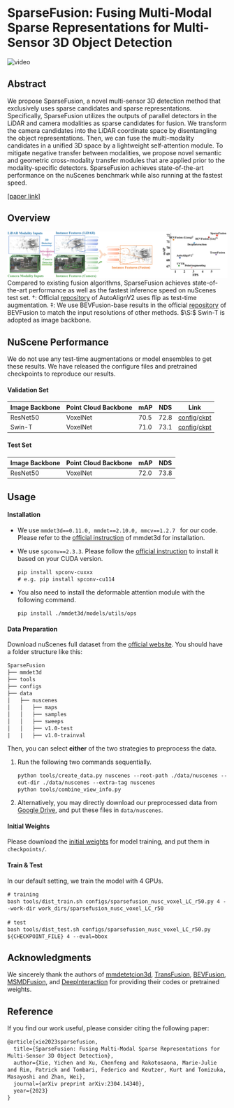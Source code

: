 # SparseFusion: Fusing Multi-Modal Sparse Representations for Multi-Sensor 3D Object Detection
![video](video.gif)

## Abstract
We propose SparseFusion, a novel multi-sensor 3D detection method that exclusively uses sparse candidates and sparse representations. Specifically, SparseFusion utilizes the outputs of parallel detectors in the LiDAR and camera modalities as sparse candidates for fusion. We transform the camera candidates into the LiDAR coordinate space by disentangling the object representations. Then, we can fuse the multi-modality candidates in a unified 3D space by a lightweight self-attention module. To mitigate negative transfer between modalities, we propose novel semantic and geometric cross-modality transfer modules that are applied prior to the modality-specific detectors. SparseFusion achieves state-of-the-art performance on the nuScenes benchmark while also running at the fastest speed.

[[paper link]](https://arxiv.org/abs/2304.14340)


## Overview
![teaser](teaser.png)
Compared to existing fusion algorithms, SparseFusion achieves state-of-the-art performance as well as the fastest inference speed on nuScenes test set. †: Official [repository](https://github.com/zehuichen123/AutoAlignV2) of AutoAlignV2 uses flip as test-time augmentation. ‡: We use BEVFusion-base results in the official [repository](https://github.com/mit-han-lab/bevfusion) of BEVFusion to match the input resolutions of other methods. $\S:$ Swin-T is adopted as image backbone.
## NuScene Performance
We do not use any test-time augmentations or model ensembles to get these results. We have released the configure files and pretrained checkpoints to reproduce our results.
#### Validation Set

| Image Backbone | Point Cloud Backbone | mAP | NDS | Link |
| --------- | ------ | ------ | --------- | --------- |
| ResNet50  | VoxelNet             | 70.5 | 72.8 | [config](configs/sparsefusion_nusc_voxel_LC_r50.py)/[ckpt](https://drive.google.com/file/d/1NZIrg7s-VwxkwuPHTTWSQQO7T7IILBGC/view?usp=share_link) |
| Swin-T  | VoxelNet             | 71.0 | 73.1 | [config](configs/sparsefusion_nusc_voxel_LC_SwinT.py)/[ckpt](https://drive.google.com/file/d/1dAhOKtbLd1e3I5jwk_3E1gzbl61P24qy/view?usp=share_link) |

#### Test Set

| Image Backbone | Point Cloud Backbone | mAP  | NDS |
| --------- | ------ | ------ | --------- |
| ResNet50  | VoxelNet             | 72.0 | 73.8 |

## Usage 

#### Installation

+ We use `mmdet3d==0.11.0, mmdet==2.10.0, mmcv==1.2.7 ` for our code. Please refer to the [official instruction](https://mmdetection3d.readthedocs.io/en/v0.11.0/getting_started.html#install-mmdetection3d) of mmdet3d for installation. 

+ We use `spconv==2.3.3`. Please follow the [official instruction](https://github.com/traveller59/spconv) to install it based on your CUDA version.

  ```
  pip install spconv-cuxxx 
  # e.g. pip install spconv-cu114	
  ```

+ You also need to install the deformable attention module with the following command.

  ```
  pip install ./mmdet3d/models/utils/ops
  ```

#### Data Preparation

Download nuScenes full dataset from the [official website](https://www.nuscenes.org/download). You should have a folder structure like this:

```
SparseFusion
├── mmdet3d
├── tools
├── configs
├── data
│   ├── nuscenes
│   │   ├── maps
│   │   ├── samples
│   │   ├── sweeps
│   │   ├── v1.0-test
|   |   ├── v1.0-trainval
```

Then, you can select  **either** of the two strategies to preprocess the data.

1. Run the following two commands sequentially. 

   ```
   python tools/create_data.py nuscenes --root-path ./data/nuscenes --out-dir ./data/nuscenes --extra-tag nuscenes
   python tools/combine_view_info.py
   ```

2. Alternatively, you may directly download our preprocessed data from [Google Drive](https://drive.google.com/drive/folders/1L5lvLsNWBA0vfTlNSMa4OXXBLoZgJbg4?usp=share_link), and put these files in `data/nuscenes`.

#### Initial Weights

Please download the [initial weights](https://drive.google.com/drive/folders/1wmYBi3PBprdcegF843AU-22q2OwDgoZk?usp=share_link) for model training, and put them in `checkpoints/`.

#### Train & Test

In our default setting, we train the model with 4 GPUs.

```
# training
bash tools/dist_train.sh configs/sparsefusion_nusc_voxel_LC_r50.py 4 --work-dir work_dirs/sparsefusion_nusc_voxel_LC_r50

# test
bash tools/dist_test.sh configs/sparsefusion_nusc_voxel_LC_r50.py ${CHECKPOINT_FILE} 4 --eval=bbox
```

## Acknowledgments

We sincerely thank the authors of [mmdetetcion3d](https://github.com/open-mmlab/mmdetection3d), [TransFusion](https://github.com/XuyangBai/TransFusion), [BEVFusion](https://github.com/mit-han-lab/bevfusion), [MSMDFusion](https://github.com/SxJyJay/MSMDFusion), and [DeepInteraction](https://github.com/fudan-zvg/DeepInteraction) for providing their codes or pretrained weights.

## Reference

If you find our work useful, please consider citing the following paper:

```
@article{xie2023sparsefusion,
  title={SparseFusion: Fusing Multi-Modal Sparse Representations for Multi-Sensor 3D Object Detection},
  author={Xie, Yichen and Xu, Chenfeng and Rakotosaona, Marie-Julie and Rim, Patrick and Tombari, Federico and Keutzer, Kurt and Tomizuka, Masayoshi and Zhan, Wei},
  journal={arXiv preprint arXiv:2304.14340},
  year={2023}
}
```

